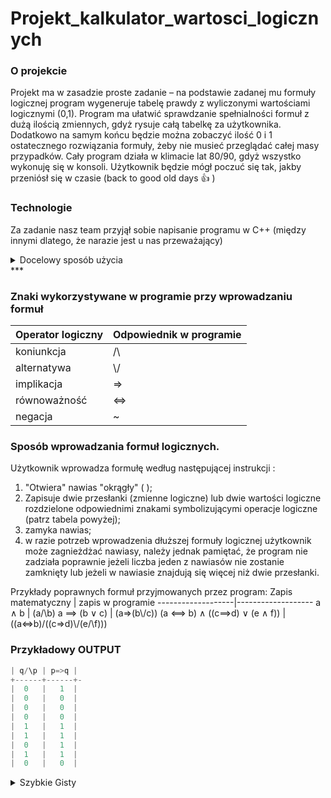 # Projekt_kalkulator_wartosci_logicznych 


### O projekcie

Projekt ma w zasadzie proste zadanie – na podstawie zadanej mu formuły logicznej program wygeneruje tabelę prawdy z wyliczonymi
wartościami logicznymi (0,1). Program ma ułatwić sprawdzanie spełnialności formuł z dużą ilością zmiennych, gdyż rysuje całą tabelkę
za użytkownika. Dodatkowo na samym końcu będzie można zobaczyć ilość 0 i 1 ostatecznego rozwiązania formuły, żeby nie musieć przeglądać całej masy przypadków.
Cały program działa w klimacie lat 80/90, gdyż wszystko wykonuję się w konsoli. Użytkownik będzie mógł 
poczuć się tak, jakby przeniósł się w czasie (back to good old days :+1: )

### Technologie

Za zadanie nasz team przyjął sobie napisanie programu w C++ (między innymi dlatego, że narazie jest u nas przeważający)

<details><summary>Docelowy sposób użycia</summary>
<p> 

1. Użytkownik korzystający z programu określa nazwę swoich zmiennych logicznych dodając wybrane przez siebie litery
2. Następnie wprowadza daną formułę logiczną oznaczając każdą "podformułę" w **oddzielnych(!)** nawiasach
3. Wynik działania ukaże się użytkownikowi za pomocą tabeli prawdy, która uwzględni wszystkie możliwe kombinacje.

</p>
</details>
***

### Znaki wykorzystywane w programie przy wprowadzaniu formuł

Operator logiczny | Odpowiednik w programie
------------------|------------------------
koniunkcja| /\
alternatywa| \\/
implikacja| =>
równoważność| <=>
negacja|~


### Sposób wprowadzania formuł logicznych. 

Użytkownik wprowadza formułę według następującej instrukcji : 
1. "Otwiera" nawias "okrągły" ( );
2. Zapisuje dwie przesłanki (zmienne logiczne) lub dwie wartości logiczne rozdzielone odpowiednimi znakami symbolizującymi operacje logiczne (patrz tabela powyżej);
3. zamyka nawias;
4. w razie potrzeb wprowadzenia dłuższej formuły logicznej użytkownik może zagnieżdżać nawiasy, należy jednak pamiętać, że program nie zadziała poprawnie jeżeli liczba jeden z nawiasów nie zostanie zamknięty lub jeżeli w nawiasie znajdują się więcej niż dwie przesłanki.

Przykłady poprawnych formuł przyjmowanych przez program:
Zapis matematyczny | zapis w programie
-------------------|-------------------
a ∧ b | (a/\b)
a ⟹  (b ∨ c) | (a=>(b\\/c))
(a ⟺ b) ∧ ((c⟹d) ∨ (e ∧ f))  | ((a<=>b)/\((c=>d)\\/(e/\f)))

### Przykładowy OUTPUT 

```C
| q/\p | p=>q |
+------+------+-
|  0   |   1  |
|  0   |   0  |
|  0   |   0  |
|  0   |   0  |
|  1   |   1  |
|  1   |   1  |
|  0   |   1  |
|  1   |   1  |
|  0   |   0  |
```
<details><summary>Szybkie Gisty</summary>
<p> 

##### Bartłomiej Wajdzik
* [Przypadki](https://gist.github.com/Zogfryt/1521f2301b5bbdf4b60950515b9e61d0)
* [Sklejka wersja Zog](https://gist.github.com/Zogfryt/23f0ea2bc8e43ef6a3c2e9534acbe2d9)

##### Kamil Stecyk
* [moja implikacja i alter w](https://gist.github.com/kamilstecyk/f676d7dd183b99fbb8a4502050c4eea4)
* [aktualizacja readme](https://gist.github.com/kamilstecyk/1a2b3450930c0d508759075e5369ac8a)

##### Filip Kubiś
 * [Manual](https://gist.github.com/Kubi5/f9dba10459386c77b13612d97696926f#file-gistfile1-txt)
 * [Równoważność](https://gist.github.com/Kubi5/cd2d2ccdcd0b7bb1f22466bb6073b28c#file-gistfile1-txt)
 
##### Maja Gurdek
* [O nas](https://gist.github.com/majagurdek/36efdfdb5617565f366e4250db10ce35#file-o-nas)
* [Koniunkcja](https://gist.github.com/majagurdek/6fd19eb0f97e2534d29e1beb82173890#file-koniunkcja)

#### Antoni Lasoń
* [Od tego zaczynaliśmy]
* [Teraz mamy to](https://gist.github.com/AntoniLason/888217bd7fcbca386acc9cf84edc7342)
  
  
  
  </p>
</details>
